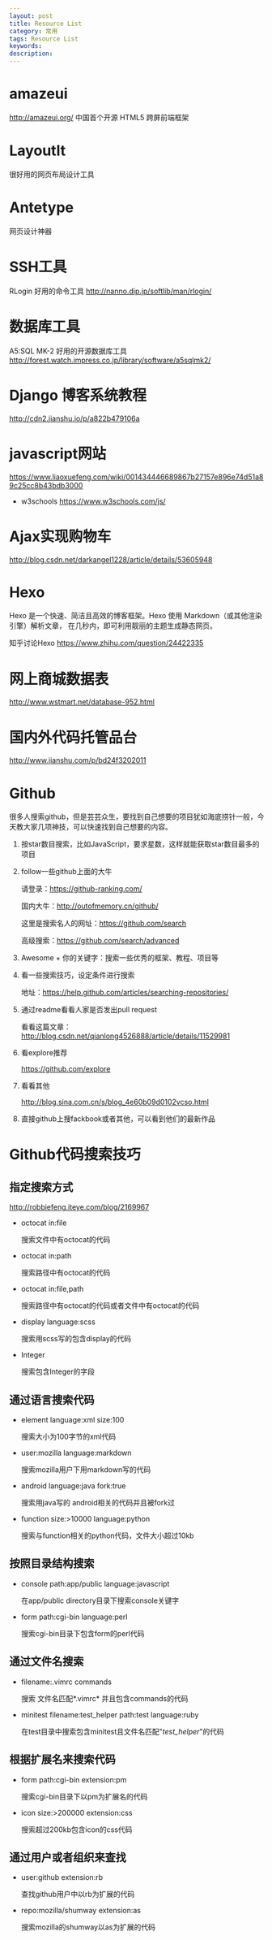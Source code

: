 ```yaml
---
layout: post
title: Resource List
category: 常用
tags: Resource List
keywords: 
description: 
---
```


# amazeui
  http://amazeui.org/
  中国首个开源 HTML5 跨屏前端框架

# Layoutlt
很好用的网页布局设计工具

# Antetype
网页设计神器

# SSH工具
RLogin 好用的命令工具
http://nanno.dip.jp/softlib/man/rlogin/

# 数据库工具
A5:SQL MK-2 好用的开源数据库工具
http://forest.watch.impress.co.jp/library/software/a5sqlmk2/

# Django 博客系统教程
http://cdn2.jianshu.io/p/a822b479106a

# javascript网站
https://www.liaoxuefeng.com/wiki/001434446689867b27157e896e74d51a89c25cc8b43bdb3000

- w3schools
  https://www.w3schools.com/js/
  
# Ajax实现购物车
http://blog.csdn.net/darkangel1228/article/details/53605948

# Hexo
Hexo 是一个快速、简洁且高效的博客框架。Hexo 使用 Markdown（或其他渲染引擎）解析文章，
在几秒内，即可利用靓丽的主题生成静态网页。

知乎讨论Hexo
https://www.zhihu.com/question/24422335

# 网上商城数据表
http://www.wstmart.net/database-952.html

# 国内外代码托管品台

http://www.jianshu.com/p/bd24f3202011
# Github
很多人搜索github，但是芸芸众生，要找到自己想要的项目犹如海底捞针一般，今天教大家几项神技，可以快速找到自己想要的内容。

1. 按star数目搜索，比如JavaScript，要求星数，这样就能获取star数目最多的项目

2. follow一些github上面的大牛

   请登录：https://github-ranking.com/

   国内大牛：http://outofmemory.cn/github/

   这里是搜索名人的网址：https://github.com/search

   高级搜索：https://github.com/search/advanced

3. Awesome + 你的关键字：搜索一些优秀的框架、教程、项目等

4. 看一些搜索技巧，设定条件进行搜索

   地址：https://help.github.com/articles/searching-repositories/


5. 通过readme看看人家是否发出pull request

   看看这篇文章：http://blog.csdn.net/qianlong4526888/article/details/11529981


6. 看explore推荐

   https://github.com/explore


7. 看看其他

   http://blog.sina.com.cn/s/blog_4e60b09d0102vcso.html


8. 直接github上搜fackbook或者其他，可以看到他们的最新作品


# Github代码搜索技巧

## 指定搜索方式

http://robbiefeng.iteye.com/blog/2169967
 
- octocat in:file
   
  搜索文件中有octocat的代码
    
- octocat in:path
    
  搜索路径中有octocat的代码
    
- octocat in:file,path
    
  搜索路径中有octocat的代码或者文件中有octocat的代码
    
- display language:scss
    
  搜索用scss写的包含display的代码
    
- Integer
    
  搜索包含Integer的字段
    

## 通过语言搜索代码

- element language:xml size:100

  搜索大小为100字节的xml代码
    
- user:mozilla language:markdown

  搜索mozilla用户下用markdown写的代码


- android language:java fork:true

  搜索用java写的 android相关的代码并且被fork过


- function size:>10000 language:python

  搜索与function相关的python代码，文件大小超过10kb


## 按照目录结构搜索

- console path:app/public language:javascript

  在app/public directory目录下搜索console关键字

- form path:cgi-bin language:perl

  搜索cgi-bin目录下包含form的perl代码


## 通过文件名搜索

- filename:.vimrc commands

  搜索 文件名匹配*.vimrc* 并且包含commands的代码

- minitest filename:test_helper path:test language:ruby

  在test目录中搜索包含minitest且文件名匹配"*test_helper*"的代码


## 根据扩展名来搜索代码

- form path:cgi-bin extension:pm

  搜索cgi-bin目录下以pm为扩展名的代码
    
- icon size:>200000 extension:css

  搜索超过200kb包含icon的css代码


## 通过用户或者组织来查找

- user:github extension:rb

  查找github用户中以rb为扩展的代码
    
- repo:mozilla/shumway extension:as

  搜索mozilla的shumway以as为扩展的代码
